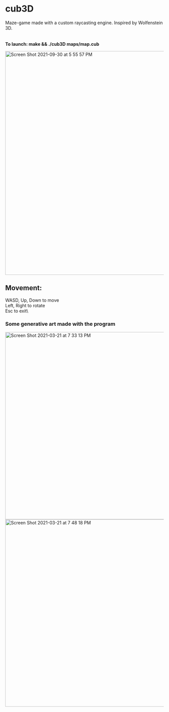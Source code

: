 # cub3D
Maze-game made with a custom raycasting engine. Inspired by Wolfenstein 3D. 
\
\
\
**To launch: make && ./cub3D maps/map.cub**


<img width="712" alt="Screen Shot 2021-09-30 at 5 55 57 PM" src="https://user-images.githubusercontent.com/63851589/135479665-1c47c37f-a6b7-4d43-aecb-4b567a5a57d0.png">



## Movement:
WASD, Up, Down to move\
Left, Right to rotate\
Esc to exit\


### Some generative art made with the program

<img width="596" alt="Screen Shot 2021-03-21 at 7 33 13 PM" src="https://user-images.githubusercontent.com/63851589/135531444-2bf80938-3c93-4d64-ae6c-22b8482e9fba.png">


<img width="596" alt="Screen Shot 2021-03-21 at 7 48 18 PM" src="https://user-images.githubusercontent.com/63851589/135531453-329f4fdd-415d-4023-a116-582450a58f5a.png">
